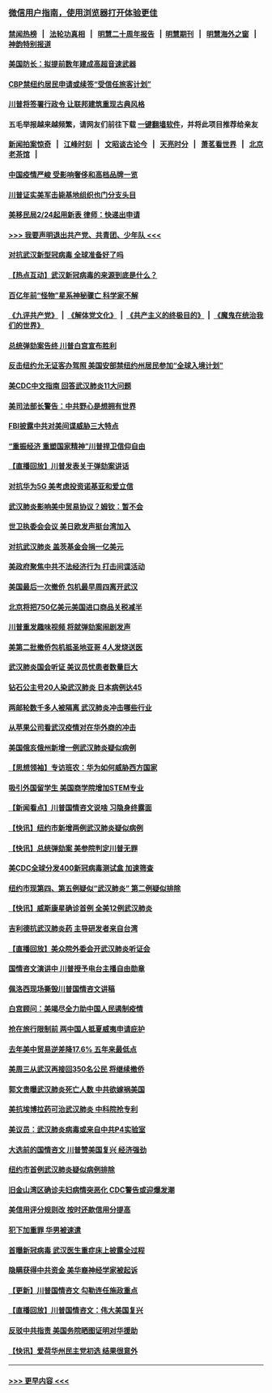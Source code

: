 ### [微信用户指南，使用浏览器打开体验更佳](https://github.com/gfw-breaker/banned-news1/blob/master/indexes/wechat-guide.md?t=0)
#### [禁闻热榜](热点新闻.md?t=0)  &nbsp;&nbsp;|&nbsp;&nbsp; [法轮功真相](https://github.com/gfw-breaker/truth/blob/master/README.md?t=0) &nbsp;&nbsp;|&nbsp;&nbsp; [明慧二十周年报告](https://github.com/gfw-breaker/mh-reports/blob/master/README.md?t=0) &nbsp;&nbsp;|&nbsp;&nbsp;[明慧期刊](https://github.com/gfw-breaker/mh-qikan) &nbsp;&nbsp;|&nbsp;&nbsp; [明慧海外之窗](https://github.com/gfw-breaker/mh-news/blob/master/README.md?t=0) &nbsp;&nbsp;|&nbsp;&nbsp; [神韵特别报道](https://github.com/gfw-breaker/mh-news/blob/master/shenyun.md?t=0)
#### [美国防长：拟提前数年建成高超音速武器](../pages/nsc412/n11850959.md?t=02071911) 
#### [CBP禁纽约居民申请或续签“受信任旅客计划”](../pages/nsc412/n11850857.md?t=02071911) 
#### [川普将签署行政令 让联邦建筑重现古典风格](../pages/nsc412/n11850654.md?t=02071911) 
#### 五毛举报越来越频繁，请网友们前往下载 [一键翻墙软件](https://github.com/gfw-breaker/ssr-accounts)，并将此项目推荐给亲友
#### [新闻拍案惊奇](https://github.com/gfw-breaker/banned-news1/blob/master/pages/link4.md) &nbsp;&nbsp;|&nbsp;&nbsp; [江峰时刻](https://github.com/gfw-breaker/banned-news1/blob/master/pages/link4.md) &nbsp;&nbsp;|&nbsp;&nbsp; [文昭谈古论今](https://github.com/gfw-breaker/banned-news1/blob/master/pages/link4.md) &nbsp;&nbsp;|&nbsp;&nbsp; [天亮时分](https://github.com/gfw-breaker/banned-news1/blob/master/pages/link4.md) &nbsp;&nbsp;|&nbsp;&nbsp; [萧茗看世界](https://github.com/gfw-breaker/banned-news1/blob/master/pages/link4.md) &nbsp;&nbsp;|&nbsp;&nbsp; [北京老茶馆](https://github.com/gfw-breaker/banned-news1/blob/master/pages/link4.md) &nbsp;&nbsp;|&nbsp;&nbsp; 
#### [中国疫情严峻 受影响奢侈和高档品牌一览](../pages/nsc412/n11850319.md?t=02071911) 
#### [川普证实美军击毙基地组织也门分支头目](../pages/nsc412/n11850383.md?t=02071911) 
#### [美移民局2/24起用新表 律师：快递出申请](../pages/nsc412/n11848220.md?t=02071911) 
#### [>>> 我要声明退出共产党、共青团、少年队 <<<](https://github.com/begood0513/goodnews/blob/master/quit/letter.md) 
#### [对抗武汉新型冠病毒 全球准备好了吗](../pages/nsc412/n11850142.md?t=02071911) 
#### [【热点互动】武汉新冠病毒的来源到底是什么？](../pages/nsc412/n11849749.md?t=02071911) 
#### [百亿年前“怪物”星系神秘骤亡 科学家不解](../pages/nsc412/n11849863.md?t=02071911) 
#### [《九评共产党》](https://github.com/begood0513/9ping.md/blob/master/README.md) &nbsp;|&nbsp; [《解体党文化》](../../../../jtdwh.md/blob/master/README.md)  &nbsp;|&nbsp; [《共产主义的终极目的》](../../../../gczydzjmd.md/blob/master/README.md) &nbsp;|&nbsp; [《魔鬼在统治我们的世界》](../../../../mgztzwmdsj.md/blob/master/README.md) 
#### [总统弹劾案告终 川普白宫宣布胜利](../pages/nsc412/n11849985.md?t=02071911) 
#### [反击纽约允无证客办驾照  美国安部禁纽约州居民参加“全球入境计划”](../pages/nsc412/n11849828.md?t=02071911) 
#### [美CDC中文指南 回答武汉肺炎11大问题](../pages/nsc412/n11849703.md?t=02071911) 
#### [美司法部长警告：中共野心是想拥有世界](../pages/nsc412/n11849769.md?t=02071911) 
#### [FBI披露中共对美间谍威胁三大特点](../pages/nsc412/n11849700.md?t=02071911) 
#### [“重振经济 重塑国家精神”川普捍卫信仰自由](../pages/nsc412/n11849641.md?t=02071911) 
#### [【直播回放】川普发表关于弹劾案讲话](../pages/nsc412/n11849472.md?t=02071911) 
#### [对抗华为5G 美考虑投资诺基亚和爱立信](../pages/nsc412/n11849510.md?t=02071911) 
#### [武汉肺炎影响美中贸易协议？姆钦：暂不会](../pages/nsc412/n11849497.md?t=02071911) 
#### [世卫执委会会议 美日欧发声挺台湾加入](../pages/nsc412/n11849433.md?t=02071911) 
#### [对抗武汉肺炎 盖茨基金会捐一亿美元](../pages/nsc412/n11848953.md?t=02071911) 
#### [美政府聚焦中共不法经济行为 打击间谍活动](../pages/nsc412/n11849322.md?t=02071911) 
#### [美国最后一次撤侨 包机最早周四离开武汉](../pages/nsc412/n11849395.md?t=02071911) 
#### [北京将把750亿美元美国进口商品关税减半](../pages/nsc412/n11848896.md?t=02071911) 
#### [川普重发趣味视频 将就弹劾案闹剧发声](../pages/nsc412/n11848715.md?t=02071911) 
#### [美第二批撤侨包机抵圣地亚哥 4人发烧送医](../pages/nsc412/n11847923.md?t=02071911) 
#### [武汉肺炎国会听证 美议员忧患者数量巨大](../pages/nsc412/n11844851.md?t=02071911) 
#### [钻石公主号20人染武汉肺炎 日本病例达45](../pages/nsc412/n11847823.md?t=02071911) 
#### [两邮轮数千多人被隔离 武汉肺炎冲击哪些行业](../pages/nsc412/n11847456.md?t=02071911) 
#### [从苹果公司看武汉疫情对在华外商的冲击](../pages/nsc412/n11847586.md?t=02071911) 
#### [美国俄亥俄州新增一例武汉肺炎疑似病例](../pages/nsc412/n11847714.md?t=02071911) 
#### [【思想领袖】专访班农：华为如何威胁西方国家](../pages/nsc412/n11847306.md?t=02071911) 
#### [吸引外国留学生 美国商学院增加STEM专业](../pages/nsc412/n11847417.md?t=02071911) 
#### [【新闻看点】川普国情咨文说啥 习隐身终露面](../pages/nsc412/n11847016.md?t=02071911) 
#### [【快讯】纽约市新增两例武汉肺炎疑似病例](../pages/nsc412/n11847250.md?t=02071911) 
#### [【快讯】总统弹劾案 美参院判定川普无罪](../pages/nsc412/n11847316.md?t=02071911) 
#### [美CDC全球分发400新冠病毒测试盒 加速筛查](../pages/nsc412/n11847260.md?t=02071911) 
#### [纽约市现第四、第五例疑似“武汉肺炎”   第二例疑似排除](../pages/nsc412/n11847332.md?t=02071911) 
#### [【快讯】威斯康星确诊首例 全美12例武汉肺炎](../pages/nsc412/n11847162.md?t=02071911) 
#### [吉利德抗武汉肺炎药 主导研发者来自台湾](../pages/nsc412/n11847064.md?t=02071911) 
#### [【直播回放】美众院外委会开武汉肺炎听证会](../pages/nsc412/n11846727.md?t=02071911) 
#### [国情咨文演讲中 川普授予电台主播自由勋章](../pages/nsc412/n11846815.md?t=02071911) 
#### [佩洛西现场撕毁川普国情咨文讲稿](../pages/nsc412/n11846724.md?t=02071911) 
#### [白宫顾问：美竭尽全力助中国人民遏制疫情](../pages/nsc412/n11846756.md?t=02071911) 
#### [抢在旅行限制前 两中国人抵夏威夷申请庇护](../pages/nsc412/n11846866.md?t=02071911) 
#### [去年美中贸易逆差降17.6% 五年来最低点](../pages/nsc412/n11846755.md?t=02071911) 
#### [美周三从武汉再接回350名公民 将继续撤侨](../pages/nsc412/n11846705.md?t=02071911) 
#### [郭文贵曝武汉肺炎死亡人数 中共欲嫁祸美国](../pages/nsc412/n11846240.md?t=02071911) 
#### [美抗埃博拉药可治武汉肺炎 中科院抢专利](../pages/nsc412/n11846409.md?t=02071911) 
#### [美议员：武汉肺炎病毒或来自中共P4实验室](../pages/nsc412/n11846043.md?t=02071911) 
#### [大选前的国情咨文 川普赞美国复兴 经济强劲](../pages/nsc412/n11845526.md?t=02071911) 
#### [纽约市首例武汉肺炎疑似病例排除](../pages/nsc412/n11844989.md?t=02071911) 
#### [旧金山湾区确诊夫妇病情突恶化 CDC警告或迎爆发潮](../pages/nsc412/n11845730.md?t=02071911) 
#### [美信用评分规则改  按时还款信用分提高](../pages/nsc412/n11845488.md?t=02071911) 
#### [犯下加重罪 华男被速遣](../pages/nsc412/n11845476.md?t=02071911) 
#### [首曝新冠病毒 武汉医生重症床上披露全过程](../pages/nsc412/n11845150.md?t=02071911) 
#### [隐瞒获得中共资金 美华裔神经学家被起诉](../pages/nsc412/n11844879.md?t=02071911) 
#### [【更新】川普国情咨文 勾勒连任施政重点](../pages/nsc412/n11845223.md?t=02071911) 
#### [【直播回放】川普国情咨文：伟大美国复兴](../pages/nsc412/n11842079.md?t=02071911) 
#### [反驳中共指责 美国务院晒图证明对华援助](../pages/nsc412/n11844859.md?t=02071911) 
#### [【快讯】爱荷华州民主党初选 结果很意外](../pages/nsc412/n11844878.md?t=02071911) 

----
#### [ >>> 更早内容 <<< ](../indexes/nsc412-earlier.md)
